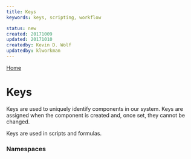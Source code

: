 ```yaml
---
title: Keys
keywords: keys, scripting, workflow

status: new
created: 20171009
updated: 20171010
createdby: Kevin D. Wolf
updatedby: klworkman
---
```

[Home](../Index.md)

# Keys

Keys are used to uniquely identify components in our system.  Keys are assigned when the component is created and, once set, they cannot be changed.

Keys are used in scripts and formulas.

### Namespaces
